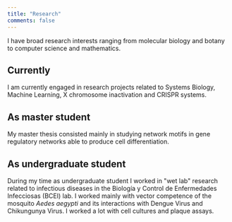 ```yaml
---
title: "Research"
comments: false
---
```


I have broad research interests ranging from molecular biology and botany to
computer science and mathematics.

## Currently

I am currently engaged in research projects related to Systems Biology,
Machine Learning, X chromosome inactivation and CRISPR systems.

## As master student

My master thesis consisted mainly in studying network motifs in gene
regulatory networks able to produce cell differentiation.

## As undergraduate student

During my time as undergraduate student I worked in "wet lab" research related
to infectious diseases in the Biología y Control de Enfermedades Infecciosas
(BCEI) lab. I worked mainly with vector competence of the mosquito
*Aedes aegypti* and its interactions with Dengue Virus and Chikungunya Virus.
I worked a lot with cell cultures and plaque assays.
